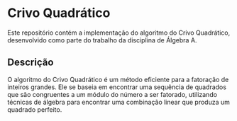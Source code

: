 # Crivo Quadrático
Este repositório contém a implementação do algoritmo do Crivo Quadrático, desenvolvido como parte do trabalho da disciplina de Álgebra A.

## Descrição

O algoritmo do Crivo Quadrático é um método eficiente para a fatoração de inteiros grandes. Ele se baseia em encontrar uma sequência de quadrados que são congruentes a um módulo do número a ser fatorado, utilizando técnicas de álgebra para encontrar uma combinação linear que produza um quadrado perfeito.
